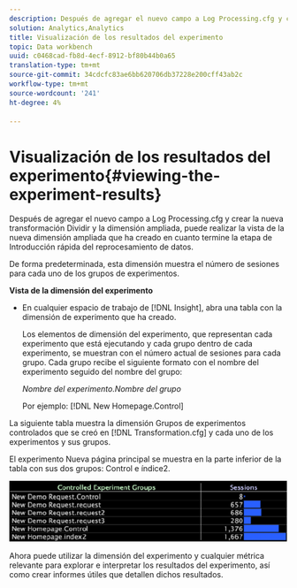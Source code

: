 ```yaml
---
description: Después de agregar el nuevo campo a Log Processing.cfg y crear la nueva transformación Dividir y la dimensión ampliada, puede realizar la vista de la nueva dimensión ampliada que ha creado en cuanto termine la etapa de Introducción rápida del reprocesamiento de datos.
solution: Analytics,Analytics
title: Visualización de los resultados del experimento
topic: Data workbench
uuid: c0468cad-fb8d-4ecf-8912-bf80b44b0a65
translation-type: tm+mt
source-git-commit: 34cdcfc83ae6bb620706db37228e200cff43ab2c
workflow-type: tm+mt
source-wordcount: '241'
ht-degree: 4%

---
```



# Visualización de los resultados del experimento{#viewing-the-experiment-results}

Después de agregar el nuevo campo a Log Processing.cfg y crear la nueva transformación Dividir y la dimensión ampliada, puede realizar la vista de la nueva dimensión ampliada que ha creado en cuanto termine la etapa de Introducción rápida del reprocesamiento de datos.

De forma predeterminada, esta dimensión muestra el número de sesiones para cada uno de los grupos de experimentos.

**Vista de la dimensión del experimento**

* En cualquier espacio de trabajo de [!DNL Insight], abra una tabla con la dimensión de experimento que ha creado.

   Los elementos de dimensión del experimento, que representan cada experimento que está ejecutando y cada grupo dentro de cada experimento, se muestran con el número actual de sesiones para cada grupo. Cada grupo recibe el siguiente formato con el nombre del experimento seguido del nombre del grupo:

   *Nombre del experimento.Nombre del grupo*

   Por ejemplo: [!DNL New Homepage.Control]

La siguiente tabla muestra la dimensión Grupos de experimentos controlados que se creó en [!DNL Transformation.cfg] y cada uno de los experimentos y sus grupos.

El experimento Nueva página principal se muestra en la parte inferior de la tabla con sus dos grupos: Control e índice2.

![](assets/controlledexpgrps.png)

Ahora puede utilizar la dimensión del experimento y cualquier métrica relevante para explorar e interpretar los resultados del experimento, así como crear informes útiles que detallen dichos resultados.
